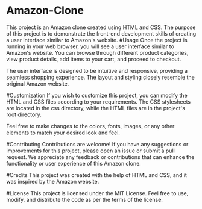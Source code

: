 # Amazon-Clone
This project is an Amazon clone created using HTML and CSS. The purpose of this project is to demonstrate the front-end development skills of creating a user interface similar to Amazon's website.
#Usage
Once the project is running in your web browser, you will see a user interface similar to Amazon's website. You can browse through different product categories, view product details, add items to your cart, and proceed to checkout.

The user interface is designed to be intuitive and responsive, providing a seamless shopping experience. The layout and styling closely resemble the original Amazon website.

#Customization
If you wish to customize this project, you can modify the HTML and CSS files according to your requirements. The CSS stylesheets are located in the css directory, while the HTML files are in the project's root directory.

Feel free to make changes to the colors, fonts, images, or any other elements to match your desired look and feel.

#Contributing
Contributions are welcome! If you have any suggestions or improvements for this project, please open an issue or submit a pull request. We appreciate any feedback or contributions that can enhance the functionality or user experience of this Amazon clone.

#Credits
This project was created with the help of HTML and CSS, and it was inspired by the Amazon website.

#License
This project is licensed under the MIT License. Feel free to use, modify, and distribute the code as per the terms of the license.
